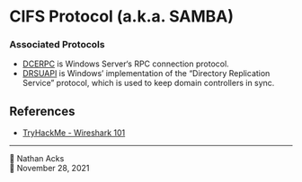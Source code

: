 # CIFS Protocol (a.k.a. SAMBA)

### Associated Protocols

* [DCERPC](https://en.wikipedia.org/wiki/DCE/RPC) is Windows Server‘s RPC connection protocol.
* [DRSUAPI](https://wiki.samba.org/index.php/DRSUAPI) is Windows’ implementation of the “Directory Replication Service” protocol, which is used to keep domain controllers in sync.

## References

* [TryHackMe - Wireshark 101](tryhackme-wireshark-101.md)

- - - -

👤 Nathan Acks  
📅 November 28, 2021
